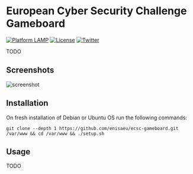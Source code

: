 # European Cyber Security Challenge Gameboard

[![Platform LAMP](https://img.shields.io/badge/platform-LAMP-orange.svg)](#) [![License](https://img.shields.io/badge/license-EUPL--1.2-red.svg)](https://eupl.eu/) [![Twitter](https://img.shields.io/badge/twitter-@enisa_eu-blue.svg)](https://twitter.com/enisa_eu)

TODO

## Screenshots

![screenshot](https://i.imgur.com/6jpxLsm.png)

## Installation

On fresh installation of Debian or Ubuntu OS run the following commands:

`git clone --depth 1 https://github.com/enisaeu/ecsc-gameboard.git /var/www && cd /var/www && ./setup.sh`

## Usage

TODO

